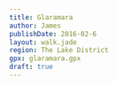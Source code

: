 ```yaml
---
title: Glaramara
author: James
publishDate: 2016-02-6
layout: walk.jade
region: The Lake District
gpx: glaramara.gpx
draft: true
---
```


